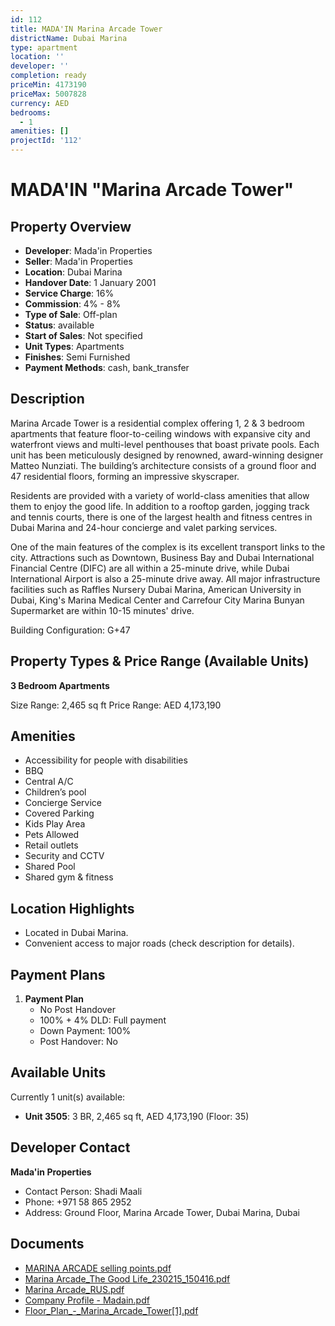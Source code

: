 ```yaml
---
id: 112
title: MADA'IN Marina Arcade Tower
districtName: Dubai Marina
type: apartment
location: ''
developer: ''
completion: ready
priceMin: 4173190
priceMax: 5007828
currency: AED
bedrooms:
  - 1
amenities: []
projectId: '112'
---
```


# MADA'IN "Marina Arcade Tower"

## Property Overview
- **Developer**: Mada'in Properties
- **Seller**: Mada'in Properties
- **Location**: Dubai Marina
- **Handover Date**: 1 January 2001
- **Service Charge**: 16%
- **Commission**: 4% - 8%
- **Type of Sale**: Off-plan
- **Status**: available
- **Start of Sales**: Not specified
- **Unit Types**: Apartments
- **Finishes**: Semi Furnished
- **Payment Methods**: cash, bank_transfer

## Description
Marina Arcade Tower is a residential complex offering 1, 2 & 3 bedroom apartments that feature floor-to-ceiling windows with expansive city and waterfront views and multi-level penthouses that boast private pools. Each unit has been meticulously designed by renowned, award-winning designer Matteo Nunziati. The building’s architecture consists of a ground floor and 47 residential floors, forming an impressive skyscraper.

Residents are provided with a variety of world-class amenities that allow them to enjoy the good life. In addition to a rooftop garden, jogging track and tennis courts, there is one of the largest health and fitness centres in Dubai Marina and 24-hour concierge and valet parking services.

One of the main features of the complex is its excellent transport links to the city. Attractions such as Downtown, Business Bay and Dubai International Financial Centre (DIFC) are all within a 25-minute drive, while Dubai International Airport is also a 25-minute drive away. All major infrastructure facilities such as Raffles Nursery Dubai Marina, American University in Dubai, King's Marina Medical Center and Carrefour City Marina Bunyan Supermarket are within 10-15 minutes' drive.

Building Configuration: G+47

## Property Types & Price Range (Available Units)
**3 Bedroom Apartments**

Size Range: 2,465 sq ft
Price Range: AED 4,173,190

## Amenities
- Accessibility for people with disabilities
- BBQ
- Central A/C
- Children’s pool
- Concierge Service
- Covered Parking
- Kids Play Area
- Pets Allowed
- Retail outlets
- Security and CCTV
- Shared Pool
- Shared gym & fitness

## Location Highlights
- Located in Dubai Marina.
- Convenient access to major roads (check description for details).

## Payment Plans
1. **Payment Plan**
   - No Post Handover
   - 100% + 4% DLD: Full payment
   - Down Payment: 100%
   - Post Handover: No

## Available Units
Currently 1 unit(s) available:
- **Unit 3505**: 3 BR, 2,465 sq ft, AED 4,173,190 (Floor: 35)

## Developer Contact
**Mada'in Properties**
- Contact Person: Shadi Maali
- Phone: +971 58 865 2952
- Address: Ground Floor, Marina Arcade Tower,  Dubai Marina, Dubai

## Documents
- [MARINA ARCADE selling points.pdf](https://cdn.geniemap.net/2023/06/23/fkVjuAYQM7oeAiIYh1xLGtN5xawuxmjNcqVCqAKM.pdf)
- [Marina Arcade_The Good Life_230215_150416.pdf](https://cdn.geniemap.net/2023/06/23/1FLj0J4dF7JT0vUHwZ37Zz7JPOwsNKPzSDkSLvuD.pdf)
- [Marina Arcade_RUS.pdf](https://cdn.geniemap.net/2023/06/23/x4qoQqZBIvpK75anLyoufvkTN3oJRQLxIvqYCk68.pdf)
- [Company Profile - Madain.pdf](https://cdn.geniemap.net/2024/01/05/3krzt0SII1jDotDzsZhC1ZLVcp1OA41neCzExHtk.pdf)
- [Floor_Plan_-_Marina_Arcade_Tower[1].pdf](https://cdn.geniemap.net/2024/08/14/7MEvOgD9fcTaapmsGNUueXJDhSmQiltbyapfKTp9.pdf)
